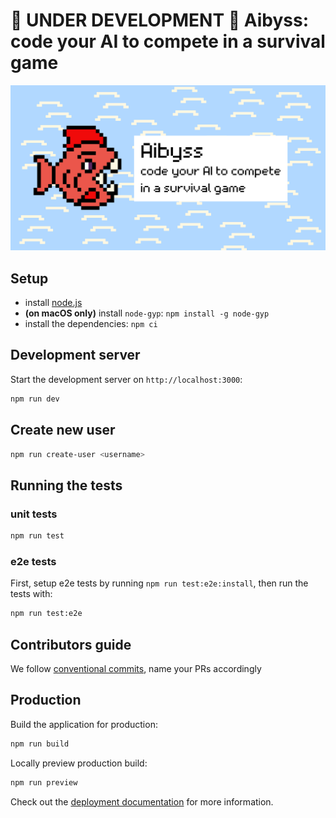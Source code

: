 # 🚧 UNDER DEVELOPMENT 🚧 Aibyss: code your AI to compete in a survival game

<div align="center">
  <img alt="Aibyss social image" src="https://raw.githubusercontent.com/move-fast-and-break-things/aibyss/refs/heads/main/public/og-image.png" width="600px" />
</div>

## Setup

- install [node.js](https://nodejs.org/en)
- **(on macOS only)** install `node-gyp`: `npm install -g node-gyp`
- install the dependencies: `npm ci`

## Development server

Start the development server on `http://localhost:3000`:

```bash
npm run dev
```

## Create new user

```bash
npm run create-user <username>
```

## Running the tests

### unit tests

```bash
npm run test
```

### e2e tests

First, setup e2e tests by running `npm run test:e2e:install`, then run the tests with:

```bash
npm run test:e2e
```

## Contributors guide

We follow [conventional commits](https://www.conventionalcommits.org/en/v1.0.0/), name your PRs accordingly

## Production

Build the application for production:

```bash
npm run build
```

Locally preview production build:

```bash
npm run preview
```

Check out the [deployment documentation](https://nuxt.com/docs/getting-started/deployment) for more information.
